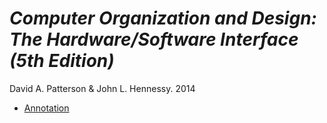 # *Computer Organization and Design: The Hardware/Software Interface (5th Edition)*

David A. Patterson & John L. Hennessy. 2014

- [Annotation](annotation.md)
